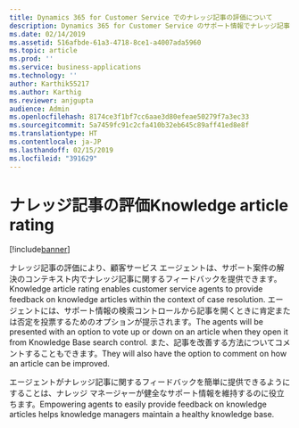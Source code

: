 ```yaml
---
title: Dynamics 365 for Customer Service でのナレッジ記事の評価について
description: Dynamics 365 for Customer Service のサポート情報でナレッジ記事の評価がどのように機能するかを確認します。
ms.date: 02/14/2019
ms.assetid: 516afbde-61a3-4718-8ce1-a4007ada5960
ms.topic: article
ms.prod: ''
ms.service: business-applications
ms.technology: ''
author: Karthik55217
ms.author: Karthig
ms.reviewer: anjgupta
audience: Admin
ms.openlocfilehash: 8174ce3f1bf7cc6aae3d80efeae50279f7a3ec33
ms.sourcegitcommit: 5a7459fc91c2cfa410b32eb645c89aff41ed8e8f
ms.translationtype: HT
ms.contentlocale: ja-JP
ms.lasthandoff: 02/15/2019
ms.locfileid: "391629"
---
```

# <a name="knowledge-article-rating"></a><span data-ttu-id="aa880-103">ナレッジ記事の評価</span><span class="sxs-lookup"><span data-stu-id="aa880-103">Knowledge article rating</span></span>

[!include[banner](../../../includes/banner.md)]

<span data-ttu-id="aa880-104">ナレッジ記事の評価により、顧客サービス エージェントは、サポート案件の解決のコンテキスト内でナレッジ記事に関するフィードバックを提供できます。</span><span class="sxs-lookup"><span data-stu-id="aa880-104">Knowledge article rating enables customer service agents to provide feedback on knowledge articles within the context of case resolution.</span></span> <span data-ttu-id="aa880-105">エージェントには、サポート情報の検索コントロールから記事を開くときに肯定または否定を投票するためのオプションが提示されます。</span><span class="sxs-lookup"><span data-stu-id="aa880-105">The agents will be presented with an option to vote up or down on an article when they open it from Knowledge Base search control.</span></span> <span data-ttu-id="aa880-106">また、記事を改善する方法についてコメントすることもできます。</span><span class="sxs-lookup"><span data-stu-id="aa880-106">They will also have the option to comment on how an article can be improved.</span></span> 

<span data-ttu-id="aa880-107">エージェントがナレッジ記事に関するフィードバックを簡単に提供できるようにすることは、ナレッジ マネージャーが健全なサポート情報を維持するのに役立ちます。</span><span class="sxs-lookup"><span data-stu-id="aa880-107">Empowering agents to easily provide feedback on knowledge articles helps knowledge managers maintain a healthy knowledge base.</span></span> 


